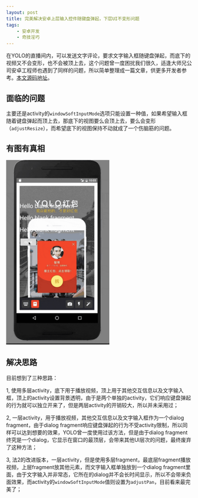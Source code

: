 ```yaml
---
layout: post
title: 完美解决安卓上层输入控件随键盘弹起，下层UI不变形问题
tags:
    - 安卓开发
    - 奇技淫巧
---
```


在YOLO的直播间内，可以发送文字评论，要求文字输入框随键盘弹起，而底下的视频又不会变形，也不会被顶上去，这个问题曾一度困扰我们很久，适逢大师兄公司安卓工程师也遇到了同样的问题，所以简单整理成一篇文章，供更多开发者参考。[本文源码地址](https://github.com/Piasy/AndroidPlayground/tree/d1c55d319111f0743d1cca5d1aa75a3553da72f9/multiplefragmentlayerdemo)。

## 面临的问题
主要还是activity的`windowSoftInputMode`选项只能设置一种值，如果希望输入框随着键盘弹起而顶上去，那底下的视图要么会顶上去，要么会变形（`adjustResize`），而希望底下的视图保持不动就成了一个伤脑筋的问题。

## 有图有真相

<img src="/img/11/multiple-fragment-demo.gif" alt="multiple-fragment-demo.gif" height="500px">

## 解决思路
目前想到了三种思路：

1, 使用多层activity，底下用于播放视频，顶上用于其他交互信息以及文字输入框，顶上的activity设置背景透明，由于是两个单独的activity，它们响应键盘弹起的行为就可以独立开来了，但是两层activity的开销较大，所以并未采用过；

2, 一层activity，用于播放视频，其他交互信息以及文字输入框作为一个dialog fragment，由于dialog fragment响应键盘弹起的行为不受activity限制，所以同样可以达到想要的效果，YOLO曾一度使用过该方法，但是由于dialog fragment终究是一个dialog，它显示在窗口的最顶层，会带来其他UI层次的问题，最终废弃了这种方法；

3, 法2的改进版本，一层activity，但是使用多层fragment，最底层fragment播放视频，上层fragment放其他元素，而文字输入框单独放到一个dialog fragment里面，由于文字输入并非常态，它所在的dialog并不会长时间显示，所以不会带来负面效果，而activity的`windowSoftInputMode`值则设置为`adjustPan`，目前看来最完美了；
